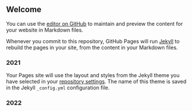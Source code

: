 ## Welcome

You can use the [editor on GitHub](https://github.com/lifeafter619/2021yuandan/edit/main/README.md) to maintain and preview the content for your website in Markdown files.

Whenever you commit to this repository, GitHub Pages will run [Jekyll](https://jekyllrb.com/) to rebuild the pages in your site, from the content in your Markdown files.

### 2021

Your Pages site will use the layout and styles from the Jekyll theme you have selected in your [repository settings](https://github.com/lifeafter619/2021yuandan/settings/pages). The name of this theme is saved in the Jekyll `_config.yml` configuration file.

### 2022
